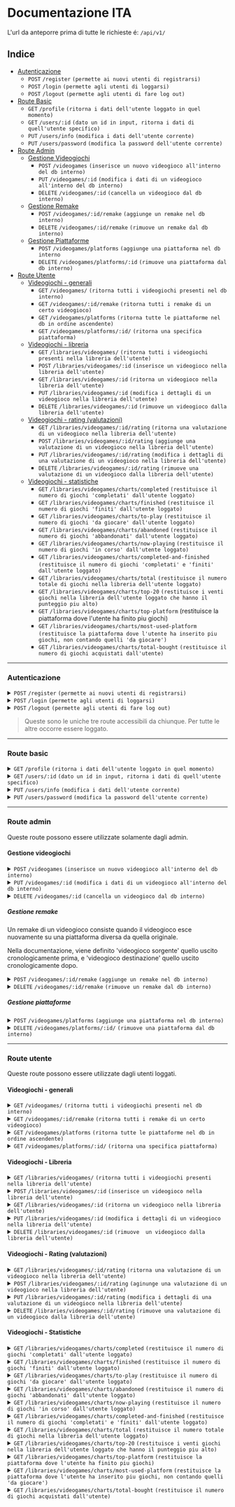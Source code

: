 # Documentazione ITA

L'url da anteporre prima di tutte le richieste é: `/api/v1/`

## Indice
- [Autenticazione](#autenticazione)
  - `POST` `/register` `(permette ai nuovi utenti di registrarsi)`
  - `POST` `/login` `(permette agli utenti di loggarsi)`
  - `POST` `/logout` `(permette agli utenti di fare log out)`
- [Route Basic](#route-basic)
  - `GET` `/profile` `(ritorna i dati dell'utente loggato in quel momento)`
  - `GET` `/users/:id` `(dato un id in input, ritorna i dati di quell'utente specifico)`
  - `PUT` `/users/info` `(modifica i dati dell'utente corrente)`
  - `PUT` `/users/password` `(modifica la password dell'utente corrente)`
- [Route Admin](#route-admin)
  - [Gestione Videogiochi](#gestione-videogiochi)
    - `POST` `/videogames` `(inserisce un nuovo videogioco all'interno del db interno)`
    - `PUT` `/videogames/:id` `(modifica i dati di un videogioco all'interno del db interno)`
    - `DELETE` `/videogames/:id` `(cancella un videogioco dal db interno)`
  - [Gestione Remake](#gestione-remake)
    - `POST` `/videogames/:id/remake` `(aggiunge un remake nel db interno)`
    - `DELETE` `/videogames/:id/remake` `(rimuove un remake dal db interno)`
  - [Gestione Piattaforme](#gestione-piattaforme)
    - `POST` `/videogames/platforms` `(aggiunge una piattaforma nel db interno`
    - `DELETE` `/videogames/platforms/:id` `(rimuove una piattaforma dal db interno)`
- [Route Utente](#route-utente)
  - [Videogiochi - generali](#videogiochi-generali)
    - `GET` `/videogames/` `(ritorna tutti i videogiochi presenti nel db interno)`
    - `GET` `/videogames/:id/remake` `(ritorna tutti i remake di un certo videogioco)`
    - `GET` `/videogames/platforms` `(ritorna tutte le piattaforme nel db in ordine ascendente)`
    - `GET` `/videogames/platforms/:id/` `(ritorna una specifica piattaforma)`
  - [Videogiochi - libreria](#videogiochi-generali)
    - `GET` `/libraries/videogames/` `(ritorna tutti i videogiochi presenti nella libreria dell'utente)`
    - `POST` `/libraries/videogames/:id` `(inserisce un videogioco nella libreria dell'utente)`
    - `GET` `/libraries/videogames/:id` `(ritorna un videogioco nella libreria dell'utente)`
    - `PUT` `/libraries/videogames/:id` `(modifica i dettagli di un videogioco nella libreria dell'utente)`
    - `DELETE` `/libraries/videogames/:id` `(rimuove un videogioco dalla libreria dell'utente)`
  - [Videogiochi - rating (valutazioni)](#videogiochi-rating-valutazioni)
    - `GET` `/libraries/videogames/:id/rating` `(ritorna una valutazione di un videogioco nella libreria dell'utente)`
    - `POST` `/libraries/videogames/:id/rating` `(aggiunge una valutazione di un videogioco nella libreria dell'utente)`
    - `PUT` `/libraries/videogames/:id/rating` `(modifica i dettagli di una valutazione di un videogioco nella libreria dell'utente)`
    - `DELETE` `/libraries/videogames/:id/rating` `(rimuove una valutazione di un videogioco dalla libreria dell'utente)`
  - [Videogiochi - statistiche](#videogiochi-statistiche)
    - `GET` `/libraries/videogames/charts/completed` `(restituisce il numero di giochi 'completati' dall'utente loggato)`
    - `GET` `/libraries/videogames/charts/finished` `(restituisce il numero di giochi 'finiti' dall'utente loggato)`
    - `GET` `/libraries/videogames/charts/to-play` `(restituisce il numero di giochi 'da giocare' dall'utente loggato)`
    - `GET` `/libraries/videogames/charts/abandoned` `(restituisce il numero di giochi 'abbandonati' dall'utente loggato)`
    - `GET` `/libraries/videogames/charts/now-playing` `(restituisce il numero di giochi 'in corso' dall'utente loggato)`
    - `GET` `/libraries/videogames/charts/completed-and-finished` `(restituisce il numero di giochi 'completati' e 'finiti' dall'utente loggato)`
    - `GET` `/libraries/videogames/charts/total` `(restituisce il numero totale di giochi nella libreria dell'utente loggato)`
    - `GET` `/libraries/videogames/charts/top-20` `(restituisce i venti giochi nella libreria dell'utente loggato che hanno il punteggio piu alto)`
    - `GET` `/libraries/videogames/charts/top-platform` (restituisce la piattaforma dove l'utente ha finito piu giochi)
    - `GET` `/libraries/videogames/charts/most-used-platform` `(restituisce la piattaforma dove l'utente ha inserito piu giochi, non contando quelli 'da giocare')`
    - `GET` `/libraries/videogames/charts/total-bought` `(restituisce il numero di giochi acquistati dall'utente)`
----------------------------------
### Autenticazione
<details>
 <summary><code>POST</code> <code>/register</code> <code>(permette ai nuovi utenti di registrarsi)</code></summary>

##### Parametri (body)

> | nome      | tipo    | obbligatorio             | descrizione           |
> | -----------|---------|--------------------------|-----------------------| 
> | email     | email   | si                       | Email dell'utente     |
> | password  | stringa | si |  Password dell'utente |
> | password_confirm | stringa | si |  Deve essere uguale al campo password |
> | nickname      | stringa | no |  Come l'utente preferisce essere chiamato |
> | propic      | stringa | no |  Il percorso dove l'utente ha uploadato l'immagine |
> | bio      | testo | no |  Breve descrizione dell'utente |

##### Codici di risposta

> | nome      | messaggio           |
> | --------- | ------- |
> | 200       | success             |
> | 400 | password's do not match |
> | 400 | errori specifici sull'input |

</details>

<details>
 <summary><code>POST</code> <code>/login</code> <code>(permette agli utenti di loggarsi)</code></summary>

##### Parametri (body)

> | nome      | tipo    | obbligatorio             | descrizione           |
> |---------|--------------------------|-----------------------| --- |
> | email      | email   | si                       | Email dell'utente     |
> | password      | stringa | si |  Password dell'utente |


##### Codici di risposta

> | nome      | messaggio           |
> | --------- | ------- |
> | 200       | success             |
> | 400       | invalid credentials |
> | 404       | invalid credentials |

</details>

<details>
 <summary><code>POST</code> <code>/logout</code> <code>(permette agli utenti di fare log out)</code></summary>

##### Parametri (body)

> | nome      | tipo    | obbligatorio             | descrizione           |
> |---------|--------------------------|-----------------------| ----------------------------------------------------------|
> | nessuno | - | - | - |


##### Codici di risposta

> | nome      | messaggio           |
> | --------- | ------- |
> | 200       | success             |

</details>

> Queste sono le uniche tre route accessibili da chiunque. Per tutte le altre occorre essere loggato.

------------------------------------------------------------------------------------------
### Route basic

<details>
 <summary><code>GET</code> <code>/profile</code> <code>(ritorna i dati dell'utente loggato in quel momento)</code></summary>

##### Parametri (body)

> | nome      | tipo    | obbligatorio             | descrizione           |
> | -----------|---------|--------------------------|----------------------- |
> | nessuno | - | - | - |

##### Codici di risposta

> | nome      | messaggio                                                                                           |
> |-----------------------------------------------------------------------------------------------------| ------- |
> | 200       | json contenente i seguenti campi: id, email, nickname, propic, bio, ruoli che ha quel particolare utente |

</details>

<details>
 <summary><code>GET</code> <code>/users/:id</code> <code>(dato un id in input, ritorna i dati di quell'utente specifico)</code></summary>
    Il funzionamento é identico a `/profile`
</details>

<details>
 <summary><code>PUT</code> <code>/users/info</code> <code>(modifica i dati dell'utente corrente)</code></summary>

##### Parametri (body)

> | nome      | tipo    | obbligatorio             | descrizione           |
> | -----------|---------|--------------------------|-----------------------|
> | email | email | no | nuova email |
> | nickname | stringa | no | nuovo nickname |
> | propic | stringa | no | nuova immagine del profilo |
> | bio | stringa | no | nuova bio |



##### Codici di risposta

> | nome      | messaggio                                                                                                           |
> |---------------------------------------------------------------------------------------------------------------------| ------- |
> | 200       | json contenente i seguenti campi aggiornati: id, email, nickname, propic, bio, ruoli che ha quel particolare utente |

</details>

<details>
 <summary><code>PUT</code> <code>/users/password</code> <code>(modifica la password dell'utente corrente)</code></summary>

##### Parametri (body)

> | nome      | tipo    | obbligatorio             | descrizione           |
> | -----------|---------|--------------------------|-----------------------| 
> | password | stringa | si | nuova password |
> | password_confirm | stringa | si | deve essere uguale al campo 'password' |

##### Codici di risposta

> | nome | messaggio                                                                                                   |
> |------|------------------------------------------------------------------------------------------------------------- |
> | 200  | json contenente i dati dell'utente corrente: id, email, nickname, propic, bio, ruoli che ha quell'utente |
> | 400  | password's do not match |

</details>

------------------------------------------------------------------------------------------
### Route admin
Queste route possono essere utilizzate solamente dagli admin.

#### Gestione videogiochi

<details>
<summary><code>POST</code> <code>/videogames</code> <code>(inserisce un nuovo videogioco all'interno del db interno)</code></summary>

##### Parametri (body)

> | nome             | tipo              | obbligatorio             | descrizione           |
> |-------------------| ------------------| -----------|---------| 
> | name             | stringa           | si | nome del videogioco |
> | description                | stringa           | si | descrizione |
> | year             | intero            | si | anno di uscita del videogioco |
> | image | stringa           | no | path immagine della cover del videogioco |

##### Codici di risposta

> | nome | messaggio                                                                                                   |
> |------|------------------------------------------------------------------------------------------------------------- |
> | 400 | error while saving, make sure you didn't already saved this game and try again |
> | 201 | json contenente i dati del nuovo videogioco appena creato: id, name, description, year, image |
</details>

<details>
<summary><code>PUT</code> <code>/videogames/:id</code> <code>(modifica i dati di un videogioco all'interno del db interno)</code></summary>

##### Parametri (URL)
> | nome             | tipo              | obbligatorio             | descrizione           |
> | -- | -- | -- | -- |
> | id | intero | si | identificativo del videogioco che si vuole andare a modificare |

##### Parametri (body)

> | nome             | tipo              | obbligatorio             | descrizione           |
> |-------------------| ------------------| -----------|---------| 
> | name             | stringa           | no | nuovo nome del videogioco |
> | description                | stringa           | no | nuova descrizione |
> | year             | intero            | no | nuovo anno di uscita del videogioco |
> | image | stringa           | no | nuovo path immagine della cover del videogioco |

##### Codici di risposta

> | nome | messaggio                                                                                                   |
> |------|------------------------------------------------------------------------------------------------------------- |
> | 200 | json contenente i dati del nuovo videogioco aggiornati: id, name, description, year, image |
> | 400 | error while saving, make sure you didn't already saved this game and try again |
</details>

<details>
<summary><code>DELETE</code> <code>/videogames/:id</code> <code>(cancella un videogioco dal db interno)</code></summary>

##### Parametri (URL)
> | nome             | tipo              | obbligatorio             | descrizione           |
> | -- | -- | -- | -- |
> | id | intero | si | identificativo del videogioco che si vuole andare a eliminare |

##### Parametri (body)

> | nome             | tipo              | obbligatorio             | descrizione           |
> |-------------------| ------------------| -----------|---------| 
> | nessuno | - | - | - |

##### Codici di risposta
> | nome | messaggio                                                                                                   |
> |------|------------------------------------------------------------------------------------------------------------- |
> | 204 | null |
</details>


##### Gestione remake

Un remake di un videogioco consiste quando il videogioco esce nuovamente su una piattaforma diversa da quella originale.

Nella documentazione, viene definito 'videogioco sorgente' quello uscito cronologicamente prima, e 'videogioco destinazione' quello uscito cronologicamente dopo.

<details>
<summary><code>POST</code> <code>/videogames/:id/remake</code> <code>(aggiunge un remake nel db interno)</code></summary>

##### Parametri (URL)
> | nome             | tipo              | obbligatorio             | descrizione           |
> | -- | -- | -- | -- |
> | id | intero | si | identificativo del videogioco sorgente  |

##### Parametri (body)

> | nome             | tipo              | obbligatorio             | descrizione           |
> |-------------------| ------------------| -----------|---------| 
> | remake | intero | si | identificativo del videogioco destinazione  |

##### Codici di risposta
> | nome | messaggio                                                                                                   |
> |------|------------------------------------------------------------------------------------------------------------- |
> | 201 | null |
> | 404 | original videogame doesn't exist | 
> | 404 | videogame remake doesn't exist | 
</details>

<details>
<summary><code>DELETE</code> <code>/videogames/:id/remake</code> <code>(rimuove un remake dal db interno)</code></summary>

##### Parametri (URL)
> | nome             | tipo              | obbligatorio             | descrizione           |
> | -- | -- | -- | -- |
> | id | intero | si | identificativo del videogioco sorgente  |

##### Parametri (body)

> | nome             | tipo              | obbligatorio             | descrizione           |
> |-------------------| ------------------| -----------|---------| 
> | remake | intero | si | identificativo del videogioco destinazione  |

##### Codici di risposta
> | nome | messaggio                                                                                                   |
> |------|------------------------------------------------------------------------------------------------------------- |
> | 201 | null |
> | 404 | original videogame doesn't exist | 
> | 404 | videogame remake doesn't exist | 
</details>


##### Gestione piattaforme

<details>
<summary><code>POST</code> <code>/videogames/platforms</code> <code>(aggiunge una piattaforma nel db interno)</code></summary>

##### Parametri (URL)
> | nome             | tipo              | obbligatorio             | descrizione           |
> | -- | -- | -- | -- |
> | nessuno | - | - | - |

##### Parametri (body)

> | nome             | tipo              | obbligatorio             | descrizione           |
> |-------------------| ------------------| -----------|---------| 
> | nome             | tipo              | obbligatorio             | descrizione           |
> | name | stringa | si | nome della piattaforma da aggiungere  |
> | codename | stringa | si | nome corto significativo della piattaforma


##### Codici di risposta
> | nome | messaggio                                                                                                   |
> |------|------------------------------------------------------------------------------------------------------------- |
> | 201 | json contenente name e codename di cio che é appena stato inserito |
</details>

<details>
<summary><code>DELETE</code> <code>/videogames/platforms/:id/</code> <code>(rimuove una piattaforma dal db interno)</code></summary>

##### Parametri (URL)
> | nome             | tipo              | obbligatorio             | descrizione           |
> | -- | -- | -- | -- |
> | id | intero | si | identificativo della piattaforma  |

##### Parametri (body)

> | nome             | tipo              | obbligatorio             | descrizione           |
> |-------------------| ------------------| -----------|---------| 
> | nessuno | - | - | - |

##### Codici di risposta
> | nome | messaggio                                                                                                   |
> |------|------------------------------------------------------------------------------------------------------------- |
> | 204 | null |
</details>

------------------------------------------------------------------------------------------
### Route utente
Queste route possono essere utilizzate dagli utenti loggati.

#### Videogiochi - generali

<details>
<summary><code>GET</code> <code>/videogames/</code> <code>(ritorna tutti i videogiochi presenti nel db interno)</code></summary>

##### Parametri (URL)
> | nome             | tipo              | obbligatorio             | descrizione           |
> | -- | -- | -- | -- |
> | nessuno | - | - | - |

##### Parametri (body)
> | nome             | tipo              | obbligatorio             | descrizione           |
> | -- | -- | -- | -- |
> | nessuno | - | - | - |

##### Codici di risposta
> | nome | messaggio                                                                                                   |
> |------|------------------------------------------------------------------------------------------------------------- |
> | 200 | json contenente 15 videogiochi. La risposta é paginata ed é possibile andare alla pagina successiva semplicemente aggiungendo /?page=xx a fine url.  |

##### Esempi
- localhost:8800/api/v1/videogames/ -> ritorna i primi 15 videogiochi
- localhost:8800/api/v1/videogames/?page=1000 -> ritorna la millesima pagina contenente 15 videogiochi

</details>

<details>
<summary><code>GET</code> <code>/videogames/:id/remake</code> <code>(ritorna tutti i remake di un certo videogioco)</code></summary>

##### Parametri (URL)
> | nome             | tipo              | obbligatorio             | descrizione           |
> | -- | -- | -- | -- |
> | id | intero | si | identificativo del videogioco del quale vogliamo conoscere i remake  |

##### Parametri (body)
> | nome             | tipo              | obbligatorio             | descrizione           |
> | -- | -- | -- | -- |
> | nessuno | - | - | - |

##### Codici di risposta
> | nome | messaggio                                                                                                   |
> |------|------------------------------------------------------------------------------------------------------------- |
> | 200 | json contenente i dati dei videogiochi-remake del videogioco sorgente.  |
</details>

<details>
<summary><code>GET</code> <code>/videogames/platforms</code> <code>(ritorna tutte le piattaforme nel db in ordine ascendente)</code></summary>

##### Parametri (URL)
> | nome             | tipo              | obbligatorio             | descrizione           |
> | -- | -- | -- | -- |
> | nessuno | - | - | - |

##### Parametri (body)
> | nome             | tipo              | obbligatorio             | descrizione           |
> | -- | -- | -- | -- |
> | nessuno | - | - | - |

##### Codici di risposta
> | nome | messaggio                                                                                                   |
> |------|------------------------------------------------------------------------------------------------------------- |
> | 200 | json contenente 15 piattaforme. La risposta é paginata ed é possibile andare alla pagina successiva semplicemente aggiungendo /?page=xx a fine url.  |

##### Esempi
- localhost:8800/api/v1/videogames/platforms/ -> ritorna le prime 15 piattaforme
- localhost:8800/api/v1/videogames/platforms/?page=1000 -> ritorna la millesima pagina contenente 15 piattaforme
</details>

<details>
<summary><code>GET</code> <code>/videogames/platforms/:id/</code> <code>(ritorna una specifica piattaforma)</code></summary>

##### Parametri (URL)
> | nome             | tipo              | obbligatorio             | descrizione           |
> | -- | -- | -- | -- |
> | id | intero | si | identificativo della piattaforma  |

##### Parametri (body)
> | nome             | tipo              | obbligatorio             | descrizione           |
> | -- | -- | -- | -- |
> | nessuno | - | - | - |

##### Codici di risposta
> | nome | messaggio                                                                                                   |
> |------|------------------------------------------------------------------------------------------------------------- |
> | 200 | json contenente i dati di una piattaforma: name e codename.  |
</details>

#### Videogiochi - Libreria

<details>
<summary><code>GET</code> <code>/libraries/videogames/</code> <code>(ritorna tutti i videogiochi presenti nella libreria dell'utente)</code></summary>

##### Parametri (URL)
> | nome             | tipo              | obbligatorio             | descrizione           |
> | -- | -- | -- | -- |
> | nessuno | - | - | - |

##### Parametri (body)
> | nome             | tipo              | obbligatorio             | descrizione           |
> | -- | -- | -- | -- |
> | nessuno | - | - | - |

##### Codici di risposta
> | nome | messaggio                                                                                                   |
> |------|------------------------------------------------------------------------------------------------------------- |
> | 200 | json contenente 15 videogiochi. La risposta é paginata ed é possibile andare alla pagina successiva semplicemente aggiungendo /?page=xx a fine url.  |

##### Esempi
- localhost:8800/api/v1/libraries/videogames/ -> ritorna i primi 15 videogiochi
- localhost:8800/api/v1/libraries/videogames/?page=1000 -> ritorna la millesima pagina contenente 15 videogiochi

</details>

<details>
<summary><code>POST</code> <code>/libraries/videogames/:id</code> <code>(inserisce un videogioco nella libreria dell'utente)</code></summary>

##### Parametri (URL)
> | nome             | tipo              | obbligatorio             | descrizione           |
> | -- | -- | -- | -- |
> | id | intero | si | identificativo del videogioco che si vuole aggiungere dell'utente  |

##### Parametri (body)
> | nome             | tipo              | obbligatorio             | descrizione           |
> | -- | -- | -- | -- |
> | finished | data | no | indica se l'utente ha completato quel gioco o no |
> | hours | intero | no | quante ore ha giocato l'utente |
> | bought | booleano | no | se l'utente ha comprato quel gioco oppure no (default: false) |
> | status | Stato | no | puó assumere i seguenti valori: {Da giocare, Finito, Completato, Abbandonato} (default: 'Da giocare') |
> | platform | intero | si | id della piattaforma sul quale ci ha giocato |

##### Codici di risposta
> | nome | messaggio                                                                                                   |
> |------|------------------------------------------------------------------------------------------------------------- |
> | 201 | json contenente i dati del nuovo videogioco appena creato: created_at (data creazione), updated_at (ultimo aggiornamento), finished, hours, bought, status, videogame, platform |
> | 400 | error while saving, make sure you didn't already saved this game and try again |
> | 400 | dettagli sul cosa c'é di sbagliato (es. campi malformati) |


</details>

<details>
<summary><code>GET</code> <code>/libraries/videogames/:id</code> <code>(ritorna un videogioco nella libreria dell'utente)</code></summary>

##### Parametri (URL)
> | nome             | tipo              | obbligatorio             | descrizione           |
> | -- | -- | -- | -- |
> | id | intero | si | identificativo del videogioco della libreria dell'utente  |

##### Parametri (body)
> | nome             | tipo              | obbligatorio             | descrizione           |
> | -- | -- | -- | -- |
> | nessuno | - | - | - |

##### Codici di risposta
> | nome | messaggio                                                                                                   |
> |------|------------------------------------------------------------------------------------------------------------- |
> | 200 | json contenente i dati del nuovo videogioco appena creato: created_at (data creazione), updated_at (ultimo aggiornamento), finished, hours, bought, status, videogame, platform |

</details>

<details>
<summary><code>PUT</code> <code>/libraries/videogames/:id</code> <code>(modifica i dettagli di un videogioco nella libreria dell'utente)</code></summary>

##### Parametri (URL)
> | nome             | tipo              | obbligatorio             | descrizione           |
> | -- | -- | -- | -- |
> | id | intero | si | identificativo del videogioco della libreria dell'utente  |

##### Parametri (body)
> | nome             | tipo              | obbligatorio             | descrizione           |
> | -- | -- | -- | -- |
> | finished | data | no | indica se l'utente ha completato quel gioco o no |
> | hours | intero | no | quante ore ha giocato l'utente |
> | bought | booleano | no | se l'utente ha comprato quel gioco oppure no (default: false) |
> | status | Stato | no | puó assumere i seguenti valori: {Da giocare, Finito, Completato, Abbandonato} (default: 'Da giocare') |
> | platform | intero | si | id della piattaforma sul quale ci ha giocato |

##### Codici di risposta
> | nome | messaggio                                                                                                   |
> |------|------------------------------------------------------------------------------------------------------------- |
> | 200| json contenente i dati del nuovo videogioco appena creato: created_at (data creazione), updated_at (ultimo aggiornamento), finished, hours, bought, status, videogame, platform |
> | 404 | game not found |
> | 400 | dettagli sul cosa c'é di sbagliato (es. campi malformati) |

</details>

<details>
<summary><code>DELETE</code> <code>/libraries/videogames/:id</code> <code>(rimuove  un videogioco dalla libreria dell'utente)</code></summary>

##### Parametri (URL)
> | nome             | tipo              | obbligatorio             | descrizione           |
> | -- | -- | -- | -- |
> | id | intero | si | identificativo del videogioco della libreria dell'utente  |

##### Parametri (body)
> | nome             | tipo              | obbligatorio             | descrizione           |
> | -- | -- | -- | -- |
> | nessuno | - | - | - |


##### Codici di risposta
> | nome | messaggio                                                                                                   |
> |------|------------------------------------------------------------------------------------------------------------- |
> | 204 | null |
> | 404 | game not found |

</details>

#### Videogiochi - Rating (valutazioni)

<details>
<summary><code>GET</code> <code>/libraries/videogames/:id/rating</code> <code>(ritorna una valutazione di un videogioco nella libreria dell'utente)</code></summary>

##### Parametri (URL)
> | nome             | tipo              | obbligatorio             | descrizione           |
> | -- | -- | -- | -- |
> | id | intero | si | identificativo del videogioco della libreria dell'utente  |

##### Parametri (body)
> | nome             | tipo              | obbligatorio             | descrizione           |
> | -- | -- | -- | -- |
> | nessuno | - | - | - |

##### Codici di risposta
> | nome | messaggio                                                                                                   |
> |------|------------------------------------------------------------------------------------------------------------- |
> | 200 | json contenente i dati della valutazione: id, comment (commento libero), ranking (numero da 1 a 10), is_public_comment e is_public_ranking (sviluppi futuri), created_at e updated_at (date contenenti data di creazione e di ultimo aggiornamento) |
> | 404 | rating not found |

</details>

<details>
<summary><code>POST</code> <code>/libraries/videogames/:id/rating</code> <code>(aginunge una valutazione di un videogioco nella libreria dell'utente)</code></summary>

##### Parametri (URL)
> | nome             | tipo              | obbligatorio             | descrizione           |
> | -- | -- | -- | -- |
> | id | intero | si | identificativo del videogioco della libreria dell'utente  |

##### Parametri (body)
> | nome             | tipo              | obbligatorio             | descrizione           |
> | -- | -- | -- | -- |
> | finished | data | no | indica se l'utente ha completato quel gioco o no |
> | hours | intero | no | quante ore ha giocato l'utente |
> | bought | booleano | no | se l'utente ha comprato quel gioco oppure no (default: false) |
> | status | Stato | no | puó assumere i seguenti valori: {Da giocare, Finito, Completato, Abbandonato} (default: 'Da giocare') |
> | platform | intero | si | id della piattaforma sul quale ci ha giocato |

##### Codici di risposta
> | nome | messaggio                                                                                                   |
> |------|------------------------------------------------------------------------------------------------------------- |
> | 201 | json contenente i dati aggiornati della valutazione: comment (commento libero), ranking (numero da 1 a 10), is_public_comment e is_public_ranking (sviluppi futuri), created_at e updated_at (date contenenti data di creazione e di ultimo aggiornamento) |
> | 409 | rating already exists! |
> | 400 | dettagli sul cosa c'é di sbagliato (es. campi malformati) |
> | 500 | internal server error (provocato da un incorretto save nel db) |

</details>


<details>
<summary><code>PUT</code> <code>/libraries/videogames/:id/rating</code> <code>(modifica i dettagli di una valutazione di un videogioco nella libreria dell'utente)</code></summary>

##### Parametri (URL)
> | nome             | tipo              | obbligatorio             | descrizione           |
> | -- | -- | -- | -- |
> | id | intero | si | identificativo del videogioco della libreria dell'utente  |

##### Parametri (body)
> | nome             | tipo              | obbligatorio             | descrizione           |
> | -- | -- | -- | -- |
> | finished | data | no | indica se l'utente ha completato quel gioco o no |
> | hours | intero | no | quante ore ha giocato l'utente |
> | bought | booleano | no | se l'utente ha comprato quel gioco oppure no (default: false) |
> | status | Stato | no | puó assumere i seguenti valori: {Da giocare, Finito, Completato, Abbandonato} (default: 'Da giocare') |
> | platform | intero | si | id della piattaforma sul quale ci ha giocato |

##### Codici di risposta
> | nome | messaggio                                                                                                   |
> |------|------------------------------------------------------------------------------------------------------------- |
> | 201 | json contenente i dati aggiornati della valutazione: comment (commento libero), ranking (numero da 1 a 10), is_public_comment e is_public_ranking (sviluppi futuri), created_at e updated_at (date contenenti data di creazione e di ultimo aggiornamento) |
> | 400 | dettagli sul cosa c'é di sbagliato (es. campi malformati) |

</details>

<details>
<summary><code>DELETE</code> <code>/libraries/videogames/:id/rating</code> <code>(rimuove una valutazione di un videogioco dalla libreria dell'utente)</code></summary>

##### Parametri (URL)
> | nome             | tipo              | obbligatorio             | descrizione           |
> | -- | -- | -- | -- |
> | nessuno | - | - | - |

##### Parametri (body)
> | nome             | tipo              | obbligatorio             | descrizione           |
> | -- | -- | -- | -- |
> | nessuno | - | - | - |


##### Codici di risposta
> | nome | messaggio                                                                                                   |
> |------|------------------------------------------------------------------------------------------------------------- |
> | 204 | null |

</details>

#### Videogiochi - Statistiche
<details>
<summary><code>GET</code> <code>/libraries/videogames/charts/completed</code> <code>(restituisce il numero di giochi 'completati' dall'utente loggato)</code></summary>

##### Parametri (URL)
> | nome             | tipo              | obbligatorio             | descrizione           |
> | -- | -- | -- | -- |
> | nessuno | - | - | - |

##### Parametri (body)
> | nome             | tipo              | obbligatorio             | descrizione           |
> | -- | -- | -- | -- |
> | nessuno | - | - | - |


##### Codici di risposta
> | nome | messaggio                                                                                                   |
> |------|------------------------------------------------------------------------------------------------------------- |
> | 200 | json fatto in questo modo: {'count': numero} |

</details>

<details>
<summary><code>GET</code> <code>/libraries/videogames/charts/finished</code> <code>(restituisce il numero di giochi 'finiti' dall'utente loggato)</code></summary>

##### Parametri (URL)
> | nome             | tipo              | obbligatorio             | descrizione           |
> | -- | -- | -- | -- |
> | nessuno | - | - | - |

##### Parametri (body)
> | nome             | tipo              | obbligatorio             | descrizione           |
> | -- | -- | -- | -- |
> | nessuno | - | - | - |


##### Codici di risposta
> | nome | messaggio                                                                                                   |
> |------|------------------------------------------------------------------------------------------------------------- |
> | 200 | json fatto in questo modo: {'count': numero} |

</details>

<details>
<summary><code>GET</code> <code>/libraries/videogames/charts/to-play</code> <code>(restituisce il numero di giochi 'da giocare' dall'utente loggato)</code></summary>

##### Parametri (URL)
> | nome             | tipo              | obbligatorio             | descrizione           |
> | -- | -- | -- | -- |
> | nessuno | - | - | - |

##### Parametri (body)
> | nome             | tipo              | obbligatorio             | descrizione           |
> | -- | -- | -- | -- |
> | nessuno | - | - | - |


##### Codici di risposta
> | nome | messaggio                                                                                                   |
> |------|------------------------------------------------------------------------------------------------------------- |
> | 200 | json fatto in questo modo: {'count': numero} |

</details>

<details>
<summary><code>GET</code> <code>/libraries/videogames/charts/abandoned</code> <code>(restituisce il numero di giochi 'abbandonati' dall'utente loggato)</code></summary>

##### Parametri (URL)
> | nome             | tipo              | obbligatorio             | descrizione           |
> | -- | -- | -- | -- |
> | nessuno | - | - | - |

##### Parametri (body)
> | nome             | tipo              | obbligatorio             | descrizione           |
> | -- | -- | -- | -- |
> | nessuno | - | - | - |


##### Codici di risposta
> | nome | messaggio                                                                                                   |
> |------|------------------------------------------------------------------------------------------------------------- |
> | 200 | json fatto in questo modo: {'count': numero} |

</details>

<details>
<summary><code>GET</code> <code>/libraries/videogames/charts/now-playing</code> <code>(restituisce il numero di giochi 'in corso' dall'utente loggato)</code></summary>

##### Parametri (URL)
> | nome             | tipo              | obbligatorio             | descrizione           |
> | -- | -- | -- | -- |
> | nessuno | - | - | - |

##### Parametri (body)
> | nome             | tipo              | obbligatorio             | descrizione           |
> | -- | -- | -- | -- |
> | nessuno | - | - | - |


##### Codici di risposta
> | nome | messaggio                                                                                                   |
> |------|------------------------------------------------------------------------------------------------------------- |
> | 200 | json fatto in questo modo: {'count': numero} |

</details>

<details>
<summary><code>GET</code> <code>/libraries/videogames/charts/completed-and-finished</code> <code>(restituisce il numero di giochi 'completati' e 'finiti' dall'utente loggato)</code></summary>

##### Parametri (URL)
> | nome             | tipo              | obbligatorio             | descrizione           |
> | -- | -- | -- | -- |
> | nessuno | - | - | - |

##### Parametri (body)
> | nome             | tipo              | obbligatorio             | descrizione           |
> | -- | -- | -- | -- |
> | nessuno | - | - | - |


##### Codici di risposta
> | nome | messaggio                                                                                                   |
> |------|------------------------------------------------------------------------------------------------------------- |
> | 200 | json fatto in questo modo: {'count': numero} |

</details>

<details>
<summary><code>GET</code> <code>/libraries/videogames/charts/total</code> <code>(restituisce il numero totale di giochi nella libreria dell'utente loggato)</code></summary>

##### Parametri (URL)
> | nome             | tipo              | obbligatorio             | descrizione           |
> | -- | -- | -- | -- |
> | nessuno | - | - | - |

##### Parametri (body)
> | nome             | tipo              | obbligatorio             | descrizione           |
> | -- | -- | -- | -- |
> | nessuno | - | - | - |


##### Codici di risposta
> | nome | messaggio                                                                                                   |
> |------|------------------------------------------------------------------------------------------------------------- |
> | 200 | json fatto in questo modo: {'count': numero} |

</details>

<details>
<summary><code>GET</code> <code>/libraries/videogames/charts/top-20</code> <code>(restituisce i venti giochi nella libreria dell'utente loggato che hanno il punteggio piu alto)</code></summary>

##### Parametri (URL)
> | nome             | tipo              | obbligatorio             | descrizione           |
> | -- | -- | -- | -- |
> | nessuno | - | - | - |

##### Parametri (body)
> | nome             | tipo              | obbligatorio             | descrizione           |
> | -- | -- | -- | -- |
> | nessuno | - | - | - |


##### Codici di risposta
> | nome | messaggio                                                                                                   |
> |------|------------------------------------------------------------------------------------------------------------- |
> | 200 | json: [{"ranking": numero, "name": nome_videogioco}...] |

</details>

<details>
<summary><code>GET</code> <code>/libraries/videogames/charts/top-platform</code> <code>(restituisce la piattaforma dove l'utente ha finito piu giochi)</code></summary>

##### Parametri (URL)
> | nome             | tipo              | obbligatorio             | descrizione           |
> | -- | -- | -- | -- |
> | nessuno | - | - | - |

##### Parametri (body)
> | nome             | tipo              | obbligatorio             | descrizione           |
> | -- | -- | -- | -- |
> | nessuno | - | - | - |


##### Codici di risposta
> | nome | messaggio                                                                                                   |
> |------|------------------------------------------------------------------------------------------------------------- |
> | 200 | json: {"platform": nome_piattaforma, "number of games": numero} |

</details>

<details>
<summary><code>GET</code> <code>/libraries/videogames/charts/most-used-platform</code> <code>(restituisce la piattaforma dove l'utente ha inserito piu giochi, non contando quelli 'da giocare')</code></summary>

##### Parametri (URL)
> | nome             | tipo              | obbligatorio             | descrizione           |
> | -- | -- | -- | -- |
> | nessuno | - | - | - |

##### Parametri (body)
> | nome             | tipo              | obbligatorio             | descrizione           |
> | -- | -- | -- | -- |
> | nessuno | - | - | - |


##### Codici di risposta
> | nome | messaggio                                                                                                   |
> |------|------------------------------------------------------------------------------------------------------------- |
> | 200 | json: {"platform": nome_piattaforma, "number of games": numero} |

</details>

<details>
<summary><code>GET</code> <code>/libraries/videogames/charts/total-bought</code> <code>(restituisce il numero di giochi acquistati dall'utente)</code></summary>

##### Parametri (URL)
> | nome             | tipo              | obbligatorio             | descrizione           |
> | -- | -- | -- | -- |
> | nessuno | - | - | - |

##### Parametri (body)
> | nome             | tipo              | obbligatorio             | descrizione           |
> | -- | -- | -- | -- |
> | nessuno | - | - | - |


##### Codici di risposta
> | nome | messaggio                                                                                                   |
> |------|------------------------------------------------------------------------------------------------------------- |
> | 200 | json fatto in questo modo: {'count': numero} |

</details>
